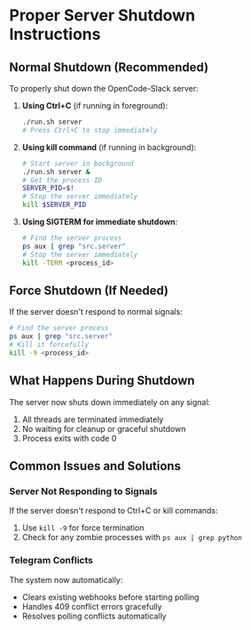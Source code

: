 # Proper Server Shutdown Instructions

## Normal Shutdown (Recommended)

To properly shut down the OpenCode-Slack server:

1. **Using Ctrl+C** (if running in foreground):
   ```bash
   ./run.sh server
   # Press Ctrl+C to stop immediately
   ```

2. **Using kill command** (if running in background):
   ```bash
   # Start server in background
   ./run.sh server & 
   # Get the process ID
   SERVER_PID=$!
   # Stop the server immediately
   kill $SERVER_PID
   ```

3. **Using SIGTERM for immediate shutdown**:
   ```bash
   # Find the server process
   ps aux | grep "src.server"
   # Stop the server immediately
   kill -TERM <process_id>
   ```

## Force Shutdown (If Needed)

If the server doesn't respond to normal signals:

```bash
# Find the server process
ps aux | grep "src.server"
# Kill it forcefully
kill -9 <process_id>
```

## What Happens During Shutdown

The server now shuts down immediately on any signal:
1. All threads are terminated immediately
2. No waiting for cleanup or graceful shutdown
3. Process exits with code 0

## Common Issues and Solutions

### Server Not Responding to Signals
If the server doesn't respond to Ctrl+C or kill commands:

1. Use `kill -9` for force termination
2. Check for any zombie processes with `ps aux | grep python`

### Telegram Conflicts
The system now automatically:
- Clears existing webhooks before starting polling
- Handles 409 conflict errors gracefully
- Resolves polling conflicts automatically
